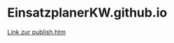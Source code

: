 # EinsatzplanerKW.github.io


[Link zur publish.htm](https://htmlpreview.github.io/?https://raw.githubusercontent.com/dasLissi/EinsatzplanerKW.github.io/gh-pages/Installer/publish/publish.htm)
